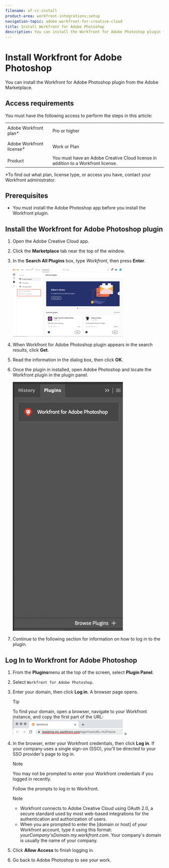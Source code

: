 ```yaml
---
filename: wf-cc-install
product-area: workfront-integrations;setup
navigation-topic: adobe-workfront-for-creative-cloud
title: Install Workfront for Adobe Photoshop
description: You can install the Workfront for Adobe Photoshop plugin from the Adobe Marketplace.
---
```


# Install Workfront for Adobe Photoshop

You can install the Workfront for Adobe Photoshop plugin from the Adobe Marketplace.

## Access requirements

You must have the following access to perform the steps in this article:

<table cellspacing="0"> 
 <col> 
 <col> 
 <tbody> 
  <tr> 
   <td role="rowheader">Adobe Workfront plan*</td> 
   <td> <p>Pro or higher</p> </td> 
  </tr> 
  <tr data-mc-conditions=""> 
   <td role="rowheader">Adobe Workfront license*</td> 
   <td> <p>Work or Plan</p> </td> 
  </tr> 
  <tr> 
   <td role="rowheader">Product</td> 
   <td>You must have an Adobe Creative Cloud license in addition to a Workfront license.</td> 
  </tr> 
 </tbody> 
</table>

&#42;To find out what plan, license type, or access you have, contact your Workfront administrator.

## Prerequisites

* You must install the Adobe Photoshop app before you install the Workfront plugin.

## Install the Workfront for Adobe Photoshop plugin

1. Open the Adobe Creative Cloud app.
1. Click the **Marketplace** tab near the top of the window.
1. In the **Search All Plugins** box, type *Workfront*, then press **Enter**.

   ![](assets/adobe-marketplace-350x218.png)

1. When Workfront for Adobe Photoshop plugin appears in the search results, click **Get**.
1. Read the information in the dialog box, then click **OK**.
1. Once the plugin in installed, open Adobe Photoshop and locate the Workfront plugin in the plugin panel.

   ![](assets/photoshop-plugin-350x789.png)

1. Continue to the following section for information on how to log in to the plugin.

<!--
<h2 data-mc-conditions="QuicksilverOrClassic.Draft mode">Find and install the plugin</h2>
-->

<!--
<ol data-mc-conditions="QuicksilverOrClassic.Draft mode">
<li value="1"> <p>Download the file provided in <a href="https://drive.google.com/drive/folders/1EehEGJEQESlwP0uXepF3-0GFZGl2psJN?usp=sharing">Adobe Plugin Beta folder</a>.</p>
<ol>
<li value="1"> <p>Right click on the Workfront Plugin .ccx file, then click <strong>Download</strong>. You can check the .ccx file download progress in the bottom tray of the browser.</p> </li>
<li value="2"> <p>Once the download is complete, double-click on the file in your tray. The Creative Cloud console automatically opens.</p> </li>
</ol> </li>
<li value="2"> <p>In the <strong>Couldn't verify plugin</strong> pop-up window, click<strong>Install locally</strong>.</p> <note type="note">
Because this an early access plugin and not yet officially supported on the Marketplace, you must opt to install locally.
</note> </li>
<li value="3"> <p>Read the information in the dialog box, then click <strong>OK</strong>.</p> </li>
<li value="4"> <p>Open Photoshop, and continue to the <a href="#log" class="MCXref xref">Log In to Workfront for Adobe Photoshop</a> section below.</p> </li>
</ol>
-->

## Log In to Workfront for Adobe Photoshop

1. From the **Plugins**menu at the top of the screen, select **Plugin Panel**.
1. Select ```Workfront for Adobe Photoshop```.
1. Enter your domain, then click **Log in**. A browser page opens.

   >[!TIP]
   >
   >To find your domain, open a browser, navigate to your Workfront instance, and copy the first part of the URL:  
   >![](assets/domain-350x50.png)   >
   >

1. In the browser, enter your Workfront credentials, then click **Log in**. If your company uses a single sign-on (SSO), you'll be directed to your SSO provider's page to log in.

   >[!NOTE]
   >
   >You may not be prompted to enter your Workfront credentials if you logged in recently.

   Follow the prompts to log in to Workfront.

   >[!NOTE]
   >
   >
   >   
   >   
   >   * Workfront connects to Adobe Creative Cloud using OAuth 2.0, a secure standard used by most web-based integrations for the authentication and authorization of users.
   >   * When you are prompted to enter the [domain or host] of your Workfront account, type it using this format: *yourCompany'sDomain.my.workfront.com*. Your company's domain is usually the name of your company.  

   >   
   >

1. Click **Allow Access** to finish logging in.
1. Go back to Adobe Photoshop to see your work.

